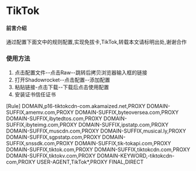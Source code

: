 # TikTok

#### 前言介绍
通过配置下面文中的规则配置,实现免拔卡,TikTok,转载本文请标明出处,谢谢合作

### 使用方法

1.  点击配置文件--点击Raw--跳转后拷贝浏览器输入框的链接
2.  打开Shadowrocket--点击配置--添加配置
3.  粘贴链接-点击下载--下载后点击使用配置
4.  安装证书信任证书

[Rule]
DOMAIN,p16-tiktokcdn-com.akamaized.net,PROXY
DOMAIN-SUFFIX,amemv.com,PROXY
DOMAIN-SUFFIX,byteoversea.com,PROXY
DOMAIN-SUFFIX,ibytedtos.com,PROXY
DOMAIN-SUFFIX,ibyteimg.com,PROXY
DOMAIN-SUFFIX,ipstatp.com,PROXY
DOMAIN-SUFFIX,muscdn.com,PROXY
DOMAIN-SUFFIX,musical.ly,PROXY
DOMAIN-SUFFIX,sgpstatp.com,PROXY
DOMAIN-SUFFIX,snssdk.com,PROXY
DOMAIN-SUFFIX,tik-tokapi.com,PROXY
DOMAIN-SUFFIX,tiktok.com,PROXY
DOMAIN-SUFFIX,tiktokcdn.com,PROXY
DOMAIN-SUFFIX,tiktokv.com,PROXY
DOMAIN-KEYWORD,-tiktokcdn-com,PROXY
USER-AGENT,TikTok*,PROXY
FINAL,DIRECT
